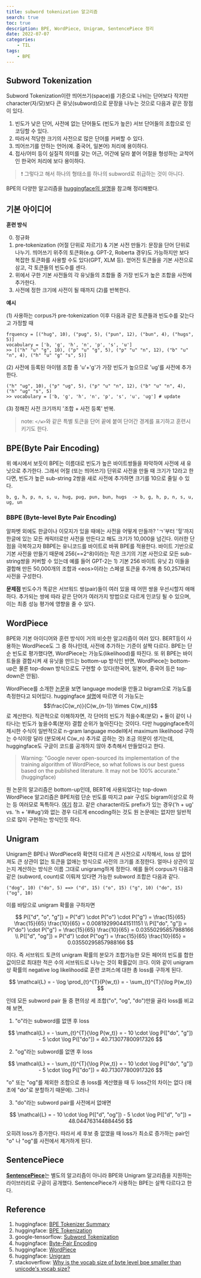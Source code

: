 ```yaml
---
title: subword tokenization 알고리즘
search: true
toc: true
description: BPE, WordPiece, Unigram, SentencePiece 정리
date: 2022-07-07
categories:
    - TIL
tags: 
    - BPE
---
```

## Subword Tokenization

Subword Tokenization이란 띄어쓰기(space)를 기준으로 나뉘는 단어보다 작지만 character(자/모)보다 큰 유닛(subword)으로 문장을 나누는 것으로 다음과 같은 장점이 있다. 
1. 빈도가 낮은 단어, 사전에 없는 단어들도 (빈도가 높은) 서브 단어들의 조합으로 인코딩할 수 있다.
2. 따라서 적당한 크기의 사전으로 많은 단어를 커버할 수 있다.
3. 띄어쓰기를 안하는 언어(예. 중국어, 일본어) 처리에 용이하다.
4. 접사/어미 등이 실질적 의미를 갖는 어근, 어간에 달라 붙어 어절을 형성하는 교착어인 한국어 처리에 보다 용이하다.

> ❗️ 그렇다고 해서 하나의 형태소를 하나의 subword로 취급하는 것이 아니다. 

BPE의 다양한 알고리즘을 [huggingface의 설명](https://huggingface.co/docs/transformers/tokenizer_summary#bytepair-encoding-bpe)을 참고해 정리해봤다.

## 기본 아이디어

**훈련 방식**

0. 정규화
1. pre-tokenization (어절 단위로 자르기) & 기본 사전 만들기: 문장을 단어 단위로 나누기. 띄어쓰기 위주의 토큰화(e.g. GPT-2, Roberta 경우)도 가능하지만 보다 복잡한 토큰화를 사용할 수도 있다(GPT, XLM 등). 얻어진 토큰들을 기본 사전으로 삼고, 각 토큰들의 빈도수를 센다.
2. 위에서 구한 기본 사전들의 각 유닛들의 조합들 중 가장 빈도가 높은 조합을 사전에 추가한다.
3. 사전에 정한 크기에 사전이 될 때까지 (2)를 반복한다. 

**예시**

(1) 사용하는 corpus가 pre-tokenization 이후 다음과 같은 토큰들과 빈도수를 갖는다고 가정할 때
```
frquency = [("hug", 10), ("pug", 5), ("pun", 12), ("bun", 4), ("hugs", 5)]
vocabulary = ['b, 'g', 'h', 'n', 'p', 's', 'u']
>> [("h" "u" "g", 10), ("p" "u" "g", 5), ("p" "u" "n", 12), ("b" "u" "n", 4), ("h" "u" "g" "s", 5)]
```
(2) 사전에 등록된 아이템 조합 중 'u'+'g'가 가장 빈도가 높으므로 'ug'를 사전에 추가한다. 
```
("h" "ug", 10), ("p" "ug", 5), ("p" "u" "n", 12), ("b" "u" "n", 4), ("h" "ug" "s", 5)
>> vocabulary = ['b, 'g', 'h', 'n', 'p', 's', 'u', 'ug'] # update
```
(3) 정해진 사전 크기까지 '조합 + 사전 등록' 반복. 

> note: `</w>`와 같은 특별 토큰을 단어 끝에 붙여 단어간 경계를 표기하고 훈련시키기도 한다.

## BPE(Byte Pair Encoding) 

위 예시에서 보듯이 BPE는 이름대로 빈도가 높은 바이트쌍들을 파악하여 사전에 새 유닛으로 추가한다. 그래서 어절 (또는 띄어쓰기) 단위로 사전을 만들 때 크기가 12라고 한다면, 빈도가 높은 sub-string 2쌍을 새로 사전에 추가하면 크기를 10으로 줄일 수 있다.
```
b, g, h, p, n, s, u, hug, pug, pun, bun, hugs  -> b, g, h, p, n, s, u, ug, un
``` 

### BBPE (Byte-level Byte Pair Encoding)
알파벳 외에도 한글이나 이모지가 있을 때에는 사전을 어떻게 만들까? 'ㄱ'부터 '힣'까지 한글에 있는 모든 캐릭터로만 사전을 만든다고 해도 크기가 10,000을 넘긴다. 이러한 단점을 극복하고자 BBPE는 유니코드를 바이트로 바꿔 BPE를 적용한다. 바이트 기반으로 기본 사전을 만들기 때문에 256(==2^8)이라는 작은 크기의 기본 사전으로 모든 sub-string쌍을 커버할 수 있는데 예를 들어 GPT-2는 1) 기본 256 바이트 유닛 2) 이들을 결합해 만든 50,000개의 조합과 \<eos>이라는 스페셜 토큰을 추가해 총 50,257짜리 사전을 구성한다.

**문제점**
빈도수가 똑같은 서브워드 쌍(pair)들이 여러 있을 때 어떤 쌍을 우선시할지 애매하다. 추가되는 쌍에 따라 같은 단어가 여러가지 방법으로 다르게 인코딩 될 수 있으며, 이는 최종 성능 평가에 영향을 줄 수 있다.

## WordPiece

BPE와 기본 아이디어와 훈련 방식이 거의 비슷한 알고리즘이 여러 있다. BERT등이 사용하는 WordPiece도 그 중 하나인데, 사전에 추가하는 기준이 살짝 다르다. BPE는 단순 빈도로 평가했다면, WordPiece는 가능도(likelihood)를 따진다. 또 위 BPE는 바이트들을 결합시켜 새 유닛을 만드는 bottom-up 방식인 반면, WordPiece는 bottom-up은 물론 top-down 방식으로도 구현할 수 있다(한국어, 일본어, 중국어 등은 top-down은 안됨).

WordPiece를 소개한 [논문](https://static.googleusercontent.com/media/research.google.com/ja//pubs/archive/37842.pdf)을 보면 language model을 만들고 bigram으로 가능도를 측정한다고 되어있다. huggingface [설명](https://huggingface.co/course/chapter6/6?fw=pt)에 따르면 이 가능도는 $$\frac{C(w_n)}{C(w_{n-1}) \times C(w_n)}$$ 로 계산한다. 직관적으로 이해하자면, 각 단어의 빈도가 적을수록(분모) + 둘이 같이 나타나는 빈도가 높을수록(분자) 결합 순위가 높아진다는 것이다. 다만 huggingface측이 제시한 수식이 일반적으로 n-gram language model에서 maximum likelihood 구하는 수식이랑 달라 (분모에서 C(w_n) 추가로 곱하는 것) 조금 의문이 생기는데, huggingface도 구글이 코드를 공개하지 않아 추측해서 만들었다고 한다.
> Warning: "Google never open-sourced its implementation of the training algorithm of WordPiece, so what follows is our best guess based on the published literature. It may not be 100% accurate." (huggingface)

원 논문의 알고리즘은 bottom-up인데, BERT에 사용되었다는 top-down WordPiece 알고리즘은 BPE처럼 단순 빈도를 따지고 pair 구성도 bigram이상으로 하는 등 여러모로 독특하다. [여기](https://www.tensorflow.org/text/guide/subwords_tokenizer#optional_the_algorithm) 참고. 같은 character라도 prefix가 있는 경우('h + ug' vs. 'h + '##ug')와 없는 경우 다르게 encoding하는 것도 원 논문에는 없지만 일반적으로 많이 구현하는 방식인듯 하다.

## Unigram

Unigram은 BPE나 WordPiece와 확연히 다르게 큰 사전으로 시작해서, loss 상 없어져도 큰 상관이 없는 토큰을 없애는 방식으로 사전의 크기를 조정한다. 얼마나 상관이 있는지 계산하는 방식은 이름 그대로 unigramg하게 정한다. 예를 들어 corpus가 다음과 같은 (subword, count)로 이뤄져 있다면 가능한 subword 조합은 다음과 같다.
```
("dog", 10) ("do", 5) ==> ("d", 15) ("o", 15) ("g", 10) ("do", 15) ("og", 10)
```
이를 바탕으로 unigram 확률을 구하자면

$$ 
P(["d", "o", "g"]) = P("d") \cdot P("o") \cdot P("g") = \frac{15}{65} \frac{15}{65} \frac{10}{65} = 0.008192990441511151 \\
P(["do", "g"]) = P("do") \cdot P("g") = \frac{15}{65} \frac{10}{65} = 0.03550295857988166 \\
P(["d", "og"]) = P("d") \cdot P("og") = \frac{15}{65} \frac{10}{65} = 0.03550295857988166
$$

이다. 즉 서브워드 토큰의 unigram 확률의 분모가 조합가능한 모든 페어의 빈도를 합한 값이므로 최대한 적은 수의 서브워드로 나누는 것이 확률값이 크다. 이와 같이 unigram상 확률의 negative log likelihood로 훈련 코퍼스에 대한 총 loss를 구하게 된다.

$$
\mathcal{L} = - \log \prod_{t}^{T}{P(w_t)} = - \sum_{t}^{T}{\log P(w_t)} 
$$

인데 모든 subword pair 들 중 편의상 세 조합("o", "og", "do")만을 골라 loss를 비교해 보면,
1) "o"라는 subword를 없앤 후 loss 

$$ \mathcal{L} = - \sum_{t}^{T}{\log P(w_t)} = - 10 \cdot \log P(["do", "g"]) - 5 \cdot \log P(["do"]) = 40.713077800917326 $$

2)  "og"라는 subword를 없앤 후 loss

$$ \mathcal{L} = - \sum_{t}^{T}{\log P(w_t)} = - 10 \cdot \log P(["do", "g"]) - 5 \cdot \log P(["do"]) = 40.713077800917326 $$

"o" 또는 "og"를 제외한 조합으로 총 loss를 계산했을 때 두 loss간의 차이는 없다 (애초에 "do"로 분할하기 때문에). 그러나

3) "do"라는 subword pair를 사전에서 없애면

$$ \mathcal{L} = - 10 \cdot \log P(["d", "og"]) - 5 \cdot \log P(["d", "o"]) = 48.044763144884456 $$

오히려 loss가 증가한다. 따라서 세 후보 중 없앴을 때 loss가 최소로 증가하는 pair인 "o" 나 "og"를 사전에서 제거하게 된다.

## SentencePiece
[**SentencePiece**](https://github.com/google/sentencepiece)는 별도의 알고리즘이 아니라 BPE와 Unigram 알고리즘을 지원하는 라이브러리로 구글이 공개했다. SentencePiece가 사용하는 BPE는 살짝 다르다고 한다.

## Reference
1. huggingface: [BPE Tokenizer Summary](https://huggingface.co/docs/transformers/tokenizer_summary#bytepair-encoding-bpe)
2. huggingface: [BPE Tokenization](https://huggingface.co/course/chapter6/5?fw=pt#bytepair-encoding-tokenization)
3. google-tensorflow: [Subword Tokenization](https://www.tensorflow.org/text/guide/subwords_tokenizer#optional_the_algorithm)
4. huggingface: [Byte-Pair Encoding](https://huggingface.co/course/chapter6/5?fw=pt)
5. huggingface: [WordPiece](https://huggingface.co/course/chapter6/6?fw=pt)
6. huggingface: [Unigram](https://huggingface.co/course/chapter6/7?fw=pt)
7. stackoverflow: [Why is the vocab size of byte level bpe smaller than unicode's vocab size?](https://stackoverflow.com/questions/66193575/why-is-the-vocab-size-of-byte-level-bpe-smaller-than-unicodes-vocab-size)